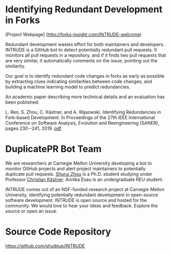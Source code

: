 # Identifying Redundant Development in Forks 

[Project Webpage] (http://forks-insight.com/INTRUDE-welcome)

Redundant development wastes effort for both maintainers and developers. INTRUDE is a GitHub bot to detect potentially redundant pull requests. It monitors all pull requests in a repository, and if it finds two pull requests that are very similar, it automatically comments on the issue, pointing out the similarity.

Our goal is to identify redundant code changes in forks as early as possible by extracting clues indicating similarities between code changes, and building a machine learning model to predict redundancies.

An academic paper describing more technical details and an evaluation has been published:

L. Ren, S. Zhou, C. Kästner, and A. Wąsowski. Identifying Redundancies in Fork-based Development. In Proceedings of the 27th IEEE International Conference on Software Analysis, Evolution and Reengineering (SANER), pages 230--241, 2019. [pdf](https://www.cs.cmu.edu/~shuruiz/paper/saner19-RedundantDev.pdf)


# DuplicatePR Bot Team
We are researchers at Carnegie Mellon University developing a bot to monitor GitHub projects and alert project maintainers to potentially duplicate pull requests. [Shurui Zhou](https://www.cs.cmu.edu/~shuruiz) is a Ph.D. student studying under Professor [Christian Kästner](https://www.cs.cmu.edu/~ckaestne/). Annika Esau is an undergraduate REU student.

INTRUDE comes out of an NSF-funded research project at Carnegie Mellon University, identfying potentially redundant development in open-source software development. INTRUDE is open source and hosted for the community. We would love to hear your ideas and feedback. Explore the source or open an issue.

# Source Code Repository

https://github.com/shuiblue/INTRUDE
